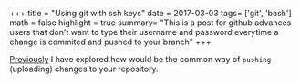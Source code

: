 +++
title = "Using git with ssh keys"
date = 2017-03-03
tags= ['git', 'bash']
math = false
highlight = true
summary= "This is a post for github advances users that don't want to type their username and password everytime a change is commited and pushed to your branch"
+++

[Previously](git_basics.md) I have explored how would be the common way of `pushing` (uploading) changes to your repository.  